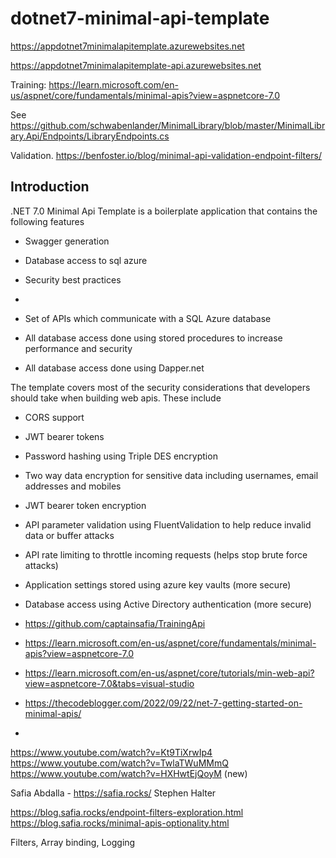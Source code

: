 # dotnet7-minimal-api-template

https://appdotnet7minimalapitemplate.azurewebsites.net

https://appdotnet7minimalapitemplate-api.azurewebsites.net


Training: https://learn.microsoft.com/en-us/aspnet/core/fundamentals/minimal-apis?view=aspnetcore-7.0

See https://github.com/schwabenlander/MinimalLibrary/blob/master/MinimalLibrary.Api/Endpoints/LibraryEndpoints.cs

Validation.
https://benfoster.io/blog/minimal-api-validation-endpoint-filters/


## Introduction

.NET 7.0 Minimal Api Template is a boilerplate application that contains the following features
* Swagger generation
* Database access to sql azure
* Security best practices
* 


* Set of APIs which communicate with a SQL Azure database
* All database access done using stored procedures to increase performance and security
* All database access done using Dapper.net 

The template covers most of the security considerations that developers should take when building web apis. These include
* CORS support
* JWT bearer tokens
* Password hashing using Triple DES encryption
* Two way data encryption for sensitive data including usernames, email addresses and mobiles
* JWT bearer token encryption
* API parameter validation using FluentValidation to help reduce invalid data or buffer attacks
* API rate limiting to throttle incoming requests (helps stop brute force attacks)
* Application settings stored using azure key vaults (more secure)
* Database access using Active Directory authentication (more secure)
  
* https://github.com/captainsafia/TrainingApi
* https://learn.microsoft.com/en-us/aspnet/core/fundamentals/minimal-apis?view=aspnetcore-7.0
* https://learn.microsoft.com/en-us/aspnet/core/tutorials/min-web-api?view=aspnetcore-7.0&tabs=visual-studio
* https://thecodeblogger.com/2022/09/22/net-7-getting-started-on-minimal-apis/
* 

https://www.youtube.com/watch?v=Kt9TiXrwIp4
https://www.youtube.com/watch?v=TwlaTWuMMmQ
https://www.youtube.com/watch?v=HXHwtEjQoyM (new)

Safia Abdalla - https://safia.rocks/
Stephen Halter

https://blog.safia.rocks/endpoint-filters-exploration.html
https://blog.safia.rocks/minimal-apis-optionality.html



Filters, Array binding, Logging

